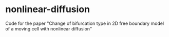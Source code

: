 # nonlinear-diffusion
Code for the paper "Change of bifurcation type in 2D free boundary model of a moving cell with nonlinear diffusion"
